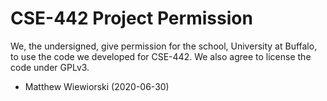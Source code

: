 # CSE-442 Project Permission

We, the undersigned, give permission for the school, University at Buffalo, to use the code we developed for CSE-442. We also agree to license the code under GPLv3.

+ Matthew Wiewiorski (2020-06-30)